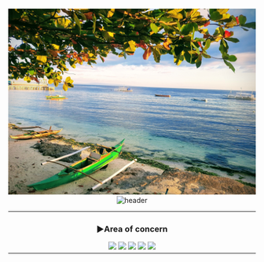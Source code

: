 <div align="center">
  
![CRUMBLE](https://github.com/bin-pro/bin-pro/blob/main/images/readme_photo.jpeg)
![header](https://capsule-render.vercel.app/api?type=waving&color=cfcfae&height=250&section=header&text=SUBIN&fontSize=60&animation=fadeIn&fontAlignY=32&desc=Currently%20interested%20in%20'Finance'%20and%20'healthy%20mindset'&descAlignY=51&descAlign=70)

<!--   ![Anurag's GitHub stats](https://github-readme-stats.vercel.app/api?username=asheroh&show_icons=true&theme=tokyonight) -->

<!--

  <a href="https://github.com/anuraghazra/github-readme-stats">
    <img src="https://github-readme-stats.vercel.app/api?username=bin-pro&show_icons=true&theme=material-palenight&hide_border=true&bg_color=20232a&icon_color=E3E3E3A8&text_color=fff&title_color=108bde" width=49.2% height=200px/>
  </a>
  
  <a href="https://github.com/anuraghazra/github-readme-stats">
    <img src="https://github-readme-stats.vercel.app/api/top-langs/?username=bin-pro&layout=compact&theme=material-palenight&hide_border=true&bg_color=20232a&icon_color=E3E3E3A8&text_color=fff&title_color=108bde" width=49.2% height=200px"
  </a>

--!>

<!--
<a href="https://github.com/ashutosh00710/github-readme-activity-graph">
  <img src="https://github-readme-activity-graph.cyclic.app/graph?username=bin-pro&theme=react-dark&bg_color=20232a&hide_border=true&line=108bde&color=108bde" width=98%/>
</a>
--!>

<table>
<tr>
<td align="center", width=980px>

<h3> ▶Area of concern </h3>

<img src="https://img.shields.io/badge/SpringBoot-6DB33F?style=for-the-badge&logo=spring-boot&logoColor=white">
<img src="https://img.shields.io/badge/AWS-232F3E?style=for-the-badge&logo=amazon-aws&logoColor=white">
<img src="https://img.shields.io/badge/Kubernetes-326CE5?style=for-the-badge&logo=kubernetes&logoColor=white">
<img src="https://img.shields.io/badge/Istio-466BB0?style=for-the-badge&logo=istio&logoColor=white">
<a href="https://velog.io/@subinlee/posts" target="_blank">
  <img src="https://img.shields.io/badge/Velog-20A457?style=for-the-badge&logo=velog&logoColor=white">
</a>
</td>


<!--

<td align="center", width=490px>

### ▶More about

<a href="https://www.instagram.com/way_to_focus/">
    <img 
        src="http://img.shields.io/badge/-Instagram-108bde?style=for-the-badge&logo=Instagram&link=https://www.instagram.com/way_to_focus/"
        style="height : auto; margin-left : 10px; margin-right : 10px;"/>
</a>
<a href="https://blog.naver.com/wnstj701/">
    <img 
        src="http://img.shields.io/badge/-Blog-ffffff?style=for-the-badge&logo=Naver&link=https://www.blog.naver.com/wnstj701/"
        style="height : auto; margin-left : 10px; margin-right : 10px;"/>
</a>
<a href="https://velog.io/@asheroh">
    <img 
        src="http://img.shields.io/badge/-Velog-ffffff?style=for-the-badge&logo=Velog&link=https://www.blog.naver.com/wnstj701/"
        style="height : auto; margin-left : 10px; margin-right : 10px;"/>
</a>
</td>
!-->

</tr>
</table>

<!--
[![Hits](https://hits.seeyoufarm.com/api/count/incr/badge.svg?url=https%3A%2F%2Fgithub.com%2Fasheroh&count_bg=%233D9FC8&title_bg=%23555555&icon=apacheairflow.svg&icon_color=%23E7E7E7&title=hits&edge_flat=false)](https://hits.seeyoufarm.com)

!-->

<!--   ![Footer](https://capsule-render.vercel.app/api?type=waving&color=108bde&height=200&section=footer) -->

</div>
